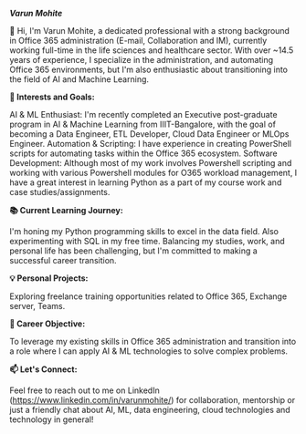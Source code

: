_**Varun Mohite**_

👋 Hi, I'm Varun Mohite, a dedicated professional with a strong background in Office 365 administration (E-mail, Collaboration and IM),
currently working full-time in the life sciences and healthcare sector. With over ~14.5 years of experience, I specialize in the administration,
and automating Office 365 environments, but I'm also enthusiastic about transitioning into the field of AI and Machine Learning.

**🌟 Interests and Goals:**

AI & ML Enthusiast: I'm recently completed an Executive post-graduate program in AI & Machine Learning from IIIT-Bangalore, with the goal of 
becoming a Data Engineer, ETL Developer, Cloud Data Engineer or MLOps Engineer.
Automation & Scripting: I have experience in creating PowerShell scripts for automating tasks within the Office 365 ecosystem.
Software Development: Although most of my work involves Powershell scripting and working with various Powershell modules for O365 workload
management, I have a great interest in learning Python as a part of my course work and case studies/assignments.

**📚 Current Learning Journey:**

I'm honing my Python programming skills to excel in the data field. Also experimenting with SQL in my free time.
Balancing my studies, work, and personal life has been challenging, but I'm committed to making a successful career transition.

**💡 Personal Projects:**

Exploring freelance training opportunities related to Office 365, Exchange server, Teams.

**🎯 Career Objective:**

To leverage my existing skills in Office 365 administration and transition into a role where I can apply AI & ML technologies
to solve complex problems.

**📫 Let's Connect:**

Feel free to reach out to me on LinkedIn (https://www.linkedin.com/in/varunmohite/) for collaboration, mentorship or just a 
friendly chat about AI, ML, data engineering, cloud technologies and technology in general!
